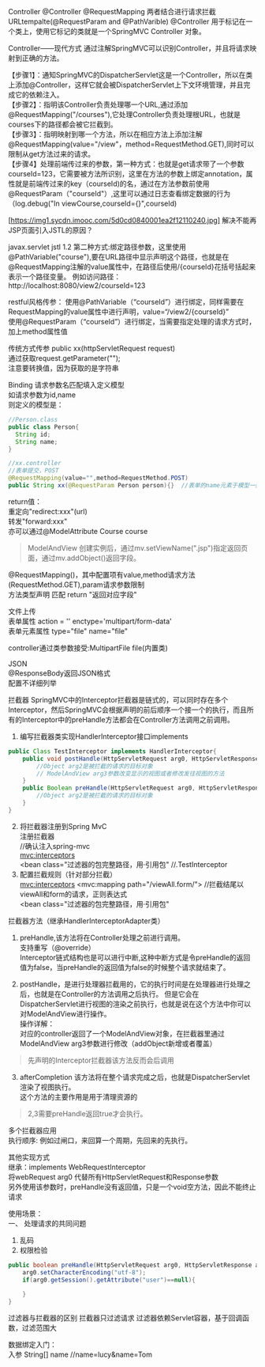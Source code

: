 Controller
@Controller
@RequestMapping
两者结合进行请求拦截
URLtempalte(@RequestParam and @PathVarible)
@Controller 用于标记在一个类上，使用它标记的类就是一个SpringMVC Controller 对象。


Controller——现代方式
通过注解SpringMVC可以识别Controller，并且将请求映射到正确的方法。

【步骤1】：通知SpringMVC的DispatcherServlet这是一个Controller，所以在类上添加@Controller，这样它就会被DispatcherServlet上下文环境管理，并且完成它的依赖注入。  
【步骤2】：指明该Controller负责处理哪一个URL,通过添加@RequestMapping("/courses"),它处理Controller负责处理根URL，也就是courses下的路径都会被它拦截到。  
【步骤3】：指明映射到哪一个方法，所以在相应方法上添加注解@RequestMapping(value="/view"，method=RequestMethod.GET),同时可以限制从get方法过来的请求。  
【步骤4】处理前端传过来的参数，第一种方式：也就是get请求带了一个参数courseId=123，它需要被方法所识别，这里在方法的参数上绑定annotation，属性就是前端传过来的key（courseId)的名，通过在方法参数前使用@RequestParam（"courseId"）,这里可以通过日志查看绑定数据的行为（log.debug("In viewCourse,courseId={}",courseId)  

[https://img1.sycdn.imooc.com/5d0cd0840001ea2f12110240.jpg]
解决不能再JSP页面引入JSTL的原因？

<dependency>
    <groupId>javax.servlet</groupId>
    <artifactId>jstl</artifactId>
    <version>1.2</version>
</dependency>  
第二种方式:绑定路径参数，这里使用@PathVariable("course"),要在URL路径中显示声明这个路径，也就是在@RequestMapping注解的value属性中，在路径后使用/{courseId}花括号括起来表示一个路径变量。
例如访问路径：http://localhost:8080/view2/courseId=123


restful风格传参：
使用@PathVariable（“courseId”）进行绑定，同样需要在RequestMapping的value属性中进行声明，value=“/view2/{courseId}”  
使用@RequestParam（“courseId”）进行绑定，当需要指定处理的请求方式时，加上method属性值  
 
传统方式传参
public xx(httpServletRequest request)  
通过获取request.getParameter("");  
注意要转换值，因为获取的是字符串  


Binding
请求参数名匹配填入定义模型  
如请求参数为id,name  
则定义的模型是：  
```java
//Person.class
public class Person{
  String id;
  String name;
}

//xx.controller
//表单提交，POST
@RequestMapping(value="",method=RequestMethod.POST)
public String xx(@RequestParam Person person){}  //表单的name元素于模型一致
```
return值：  
重定向"redirect:xxx"(url)  
转发"forward:xxx"  
亦可以通过@ModelAttribute Course course  

> ModelAndView 创建实例后，通过mv.setViewName(".jsp")指定返回页面，通过mv.addObject()返回字段。  

@RequestMapping()，其中配置项有value,method请求方法(RequestMethod.GET),param请求参数限制  
方法类型声明 匹配 return "返回对应字段"  


文件上传  
表单属性 action = '' enctype='multipart/form-data'  
表单元素属性 type="file" name="file"  

controller通过类参数接受:MultipartFile file(内置类)  

JSON  
@ResponseBody返回JSON格式  
配置不详细列举  


拦截器
SpringMVC中的Interceptor拦截器是链式的，可以同时存在多个Interceptor，然后SpringMVC会根据声明的前后顺序一个接一个的执行，而且所有的Interceptor中的preHandle方法都会在Controller方法调用之前调用。  

1. 编写拦截器类实现HandlerInterceptor接口implements  
```java
public Class TestInterceptor implements HandlerInterceptor{
    public void postHandle(HttpServletRequest arg0, HttpServletResponse arg1, Object arg2, ModelAndView arg3) throw Exception{
        //Object arg2是被拦截的请求的目标对象
        // ModelAndView arg3参数改变显示的视图或者修改发往视图的方法
    }
    public Boolean preHandle(HttpServletRequest arg0, HttpServletResponse arg1, Object arg2) throw Exception{
        //Object arg2是被拦截的请求的目标对象
    }
}
```

2. 将拦截器注册到Spring MvC  
注册拦截器  
//确认注入spring-mvc  
<mvc:interceptors>  
    <bean class="过滤器的包完整路径，用·引用包"  //.TestInterceptor
3. 配置拦截规则（针对部分拦截）  
<mvc:interceptors>
    <mvc:mapping path="/viewAll.form/"> //拦截结尾以viewAll和form的请求，正则表达式   
    <bean class="过滤器的包完整路径，用·引用包"  
    
拦截器方法（继承HandlerInterceptorAdapter类）    
1. preHandle,该方法将在Controller处理之前进行调用。  
支持重写（@override）     
Interceptor链式结构也是可以进行中断,这种中断方式是令preHandle的返回值为false，当preHandle的返回值为false的时候整个请求就结束了。

2. postHandle，是进行处理器拦截用的，它的执行时间是在处理器进行处理之后，也就是在Controller的方法调用之后执行。
但是它会在DispatcherServlet进行视图的渲染之前执行，也就是说在这个方法中你可以对ModelAndView进行操作。  
操作详解：  
对应的controller返回了一个ModelAndView对象，在拦截器里通过 ModelAndView arg3参数进行修改（addObject新增或者覆盖）
> 先声明的Interceptor拦截器该方法反而会后调用


3. afterCompletion 该方法将在整个请求完成之后，也就是DispatcherServlet渲染了视图执行。  
这个方法的主要作用是用于清理资源的  

> 2,3需要preHandle返回true才会执行。

多个拦截器应用  
执行顺序: 例如过闸口，来回算一个周期，先回来的先执行。

其他实现方式  
继承：implements WebRequestInterceptor  
将webRequest arg0 代替所有HttpServletRequest和Response参数  
另外使用该参数时，preHandle没有返回值，只是一个void空方法，因此不能终止请求  

使用场景：  
一、 处理请求的共同问题
1. 乱码
2. 权限检验
```java
public boolean preHandle(HttpServletRequest arg0, HttpServletResponse arg1, Object arg2) throws Exceptoin{
    arg0.setCharacterEncoding("utf-8");
    if(arg0.getSession().getAttribute("user")==null){
    
    }
}

```

过滤器与拦截器的区别
拦截器只过滤请求
过滤器依赖Servlet容器，基于回调函数，过滤范围大


数据绑定入门：  
入参
String[] name //name=lucy&name=Tom

